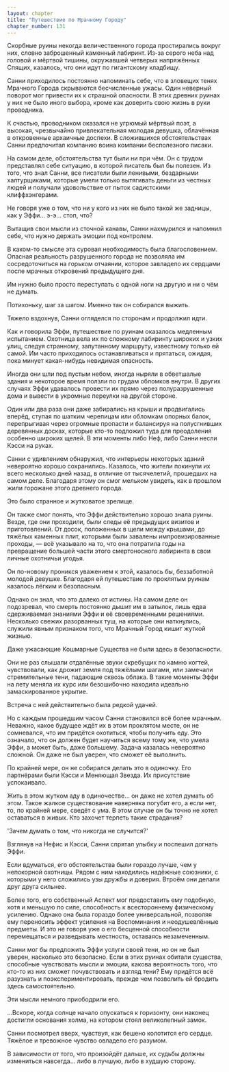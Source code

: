```yaml
---
layout: chapter
title: "Путешествие по Мрачному Городу"
chapter_number: 131
---
```


Скорбные руины некогда величественного города простирались вокруг них, словно заброшенный каменный лабиринт. Из-за серого неба над головой и мёртвой тишины, окружавшей четверых напряжённых Спящих, казалось, что они идут по гигантскому кладбищу.

Санни приходилось постоянно напоминать себе, что в зловещих тенях Мрачного Города скрываются бесчисленные ужасы. Один неверный поворот мог привести их к страшной опасности. В этих древних руинах у них не было иного выбора, кроме как доверить свою жизнь в руки проводника.

К счастью, проводником оказался не угрюмый мёртвый поэт, а высокая, чрезвычайно привлекательная молодая девушка, облачённая в откровенные архаичные доспехи. В сложившихся обстоятельствах Санни предпочитал компанию воина компании бесполезного писаки.

На самом деле, обстоятельства тут были ни при чём. Он с трудом представлял себе ситуацию, в которой писатель был бы полезен. Из того, что знал Санни, все писатели были ленивыми, бездарными халтурщиками, которые умели только вытягивать деньги из честных людей и получали удовольствие от пыток садистскими клиффхэнгерами.

Не говоря уже о том, что ни у кого из них не было такой же задницы, как у Эффи... э-э... стоп, что?

Вытащив свои мысли из сточной канавы, Санни нахмурился и напомнил себе, что нужно держать эмоции под контролем.

В каком-то смысле эта суровая необходимость была благословением. Опасная реальность разрушенного города не позволяла им сосредоточиться на горьком отчаянии, которое завладело их сердцами после мрачных откровений предыдущего дня.

Им нужно было просто переступать с одной ноги на другую и ни о чём не думать.

Потихоньку, шаг за шагом. Именно так он собирался выжить.

Тяжело вздохнув, Санни огляделся по сторонам и продолжил идти.

Как и говорила Эффи, путешествие по руинам оказалось медленным испытанием. Охотница вела их по сложному лабиринту широких и узких улиц, следуя странному, запутанному маршруту, известному только ей самой. Им часто приходилось останавливаться и прятаться, ожидая, пока минует какая-нибудь невидимая опасность.

Иногда они шли под пустым небом, иногда ныряли в обветшалые здания и некоторое время ползли по грудам обломков внутри. В других случаях Эффи удавалось провести их прямо через полуразрушенные дома и вывести в укромные переулки на другой стороне.

Один или два раза они даже забирались на крыши и продвигались вперёд, ступая по шатким черепицам или обломкам опорных балок, перепрыгивая через огромные пропасти и балансируя на полусгнивших деревянных досках, которые кто-то подложил туда для преодоления особенно широких щелей. В эти моменты либо Неф, либо Санни несли Кэсси на руках.

Санни с удивлением обнаружил, что интерьеры некоторых зданий невероятно хорошо сохранились. Казалось, что жители покинули их всего несколько дней назад, в отличие от тысячелетий, прошедших на самом деле. Благодаря этому он смог мельком увидеть, как в прошлом жили горожане этого древнего города.

Это было странное и жутковатое зрелище.

Он также смог понять, что Эффи действительно хорошо знала руины. Везде, где они проходили, были следы её предыдущих визитов и приготовлений. От досок, положенных в щели между крышами, до тяжёлых каменных плит, которыми были завалены импровизированные проходы, — всё указывало на то, что она потратила годы на превращение большей части этого смертоносного лабиринта в свои личные охотничьи угодья.

Он по-новому проникся уважением к этой, казалось бы, беззаботной молодой девушке. Благодаря ей путешествие по проклятым руинам казалось лёгким и безопасным.

Однако он знал, что это далеко от истины. На самом деле он подозревал, что смерть постоянно дышит им в затылок, лишь едва сдерживаемая знаниями Эффи и её своевременными решениями. Несколько свежих разорванных туш, на которые они наткнулись, служили явным признаком того, что Мрачный Город кишит жуткой жизнью.

Даже ужасающие Кошмарные Существа не были здесь в безопасности.

Они не раз слышали отдалённые звуки скребущих по камню когтей, чувствовали, как дрожит земля под тяжёлыми шагами, или замечали стремительные тени, падающие сквозь облака. В такие моменты Эффи на лету меняла их курс или безошибочно находила идеально замаскированное укрытие.

Встреча с ней действительно была редкой удачей.

Но с каждым прошедшим часом Санни становился всё более мрачным. Неважно, какое будущее ждёт их в этом проклятом месте, он не сомневался, что им придётся охотиться, чтобы получить еду. Это означало, что он должен будет научиться всему тому же, что умела Эффи, а может быть, даже большему. Задача казалась невероятно сложной. Он даже не был уверен, что сможет её выполнить.

По крайней мере, он не собирался делать это в одиночку. Его партнёрами были Кэсси и Меняющая Звезда. Их присутствие успокаивало.

Жить в этом жутком аду в одиночестве... он даже не хотел думать об этом. Такое жалкое существование наверняка погубит его, а если нет, то, по крайней мере, сведёт с ума. В этом случае он бы точно не хотел оставаться в живых. Кто захочет терпеть такие страдания?

'Зачем думать о том, что никогда не случится?'

Взглянув на Нефис и Кэсси, Санни спрятал улыбку и поспешил догнать Эффи.

Если вдуматься, его обстоятельства были гораздо лучше, чем у непокорной охотницы. Рядом с ним находились надёжные союзники, с которыми у него сложились узы дружбы и доверия. Втроём они делали друг друга сильнее.

Более того, его собственный Аспект мог предоставить ему подобную, хотя и меньшую по силе, способность к всестороннему физическому усилению. Однако она была гораздо более универсальной, позволяя ему переносить эффект усиления на Воспоминания и неодушевлённые предметы. И это не говоря уже о его бесценной способности перемещаться и разведывать местность, оставаясь незамеченным.

Санни мог бы предложить Эффи услуги своей тени, но он не был уверен, насколько это безопасно. Если в этих руинах обитали существа, способные чувствовать мысли и эмоции, какова вероятность того, что кто-то из них сможет почувствовать и взгляд тени? Ему придётся всё разузнать и поэкспериментировать, прежде чем позволить ей бродить здесь самостоятельно.

Эти мысли немного приободрили его.

...Вскоре, когда солнце начало опускаться к горизонту, они наконец достигли основания холма, на котором стоял великолепный замок.

Санни посмотрел вверх, чувствуя, как бешено колотится его сердце. Тяжёлое и тревожное чувство овладело его разумом.

В зависимости от того, что произойдёт дальше, их судьбы должны измениться навсегда... либо в лучшую, либо в худшую сторону.